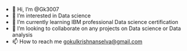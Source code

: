 - 👋 Hi, I’m @Gk3007
- 👀 I’m interested in Data science
- 🌱 I’m currently learning IBM professional Data science certification
- 💞️ I’m looking to collaborate on any projects on Data science or Data analysis
- 📫 How to reach me gokulkrishnanselva@gmail.com

<!---
Gk3007/Gk3007 is a ✨ special ✨ repository because its `README.md` (this file) appears on your GitHub profile.
You can click the Preview link to take a look at your changes.
--->
